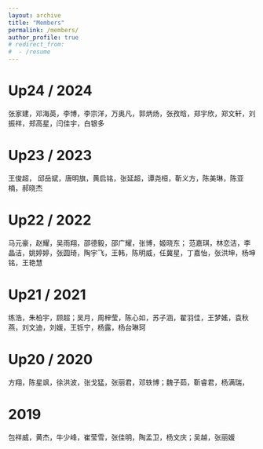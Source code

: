 ```yaml
---
layout: archive
title: "Members"
permalink: /members/
author_profile: true
# redirect_from:
#  - /resume
---
```


Up24 / 2024
======
张家建，邓海英，李博，李宗洋，万奥凡，郭炳炀，张孜晗，郑宇欣，郑文轩，刘振祥，郑高星，闫佳宇，白银多

Up23 / 2023
======
王俊超， 邱岳斌，唐明旗，黄启铭，张延超，谭尧桓，靳义方，陈美琳，陈亚楠，郝晓杰

Up22 / 2022
======
马元豪，赵耀，吴雨‍翔，邵德毅，邵广耀，张博，姬晓东；
范嘉琪，林恋洁，李晶洁，姚婷婷，张圆琦，陶宇飞，王韩，陈明威，任冀星，丁嘉怡，张洪坤，杨坤铭，王艳慧   

Up21 / 2021
======
练浩，朱柏宇，顾超；吴月，周梓莹，陈心如，苏子涵，翟羽佳，王梦媱，袁秋燕，刘文迪，刘媛，王铄宁，杨露，杨台琳珂

Up20 / 2020
======
方翔，陈星飒，徐洪波，张戈猛，张丽君，邓轶博；魏子茹，靳睿君，杨满瑞，

2019
======
包祥威，黄杰，牛少峰，崔莹雪，张佳明，陶孟卫，杨文庆；吴越，张丽媛    